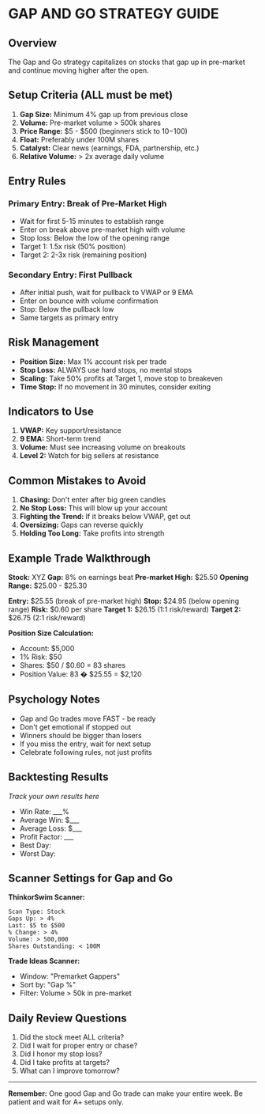 # GAP AND GO STRATEGY GUIDE

## Overview

The Gap and Go strategy capitalizes on stocks that gap up in pre-market and continue moving higher after the open.

## Setup Criteria (ALL must be met)

1. **Gap Size:** Minimum 4% gap up from previous close
2. **Volume:** Pre-market volume > 500k shares
3. **Price Range:** $5 - $500 (beginners stick to $10-$100)
4. **Float:** Preferably under 100M shares
5. **Catalyst:** Clear news (earnings, FDA, partnership, etc.)
6. **Relative Volume:** > 2x average daily volume

## Entry Rules

### Primary Entry: Break of Pre-Market High

- Wait for first 5-15 minutes to establish range
- Enter on break above pre-market high with volume
- Stop loss: Below the low of the opening range
- Target 1: 1.5x risk (50% position)
- Target 2: 2-3x risk (remaining position)

### Secondary Entry: First Pullback

- After initial push, wait for pullback to VWAP or 9 EMA
- Enter on bounce with volume confirmation
- Stop: Below the pullback low
- Same targets as primary entry

## Risk Management

- **Position Size:** Max 1% account risk per trade
- **Stop Loss:** ALWAYS use hard stops, no mental stops
- **Scaling:** Take 50% profits at Target 1, move stop to breakeven
- **Time Stop:** If no movement in 30 minutes, consider exiting

## Indicators to Use

1. **VWAP:** Key support/resistance
2. **9 EMA:** Short-term trend
3. **Volume:** Must see increasing volume on breakouts
4. **Level 2:** Watch for big sellers at resistance

## Common Mistakes to Avoid

1. **Chasing:** Don't enter after big green candles
2. **No Stop Loss:** This will blow up your account
3. **Fighting the Trend:** If it breaks below VWAP, get out
4. **Oversizing:** Gaps can reverse quickly
5. **Holding Too Long:** Take profits into strength

## Example Trade Walkthrough

**Stock:** XYZ
**Gap:** 8% on earnings beat
**Pre-market High:** $25.50
**Opening Range:** $25.00 - $25.30

**Entry:** $25.55 (break of pre-market high)
**Stop:** $24.95 (below opening range)
**Risk:** $0.60 per share
**Target 1:** $26.15 (1:1 risk/reward)
**Target 2:** $26.75 (2:1 risk/reward)

**Position Size Calculation:**

- Account: $5,000
- 1% Risk: $50
- Shares: $50 / $0.60 = 83 shares
- Position Value: 83 � $25.55 = $2,120

## Psychology Notes

- Gap and Go trades move FAST - be ready
- Don't get emotional if stopped out
- Winners should be bigger than losers
- If you miss the entry, wait for next setup
- Celebrate following rules, not just profits

## Backtesting Results

*Track your own results here*

- Win Rate: ___%
- Average Win: $___
- Average Loss: $___
- Profit Factor: ___
- Best Day:
- Worst Day:

## Scanner Settings for Gap and Go

**ThinkorSwim Scanner:**

```text
Scan Type: Stock
Gaps Up: > 4%
Last: $5 to $500
% Change: > 4%
Volume: > 500,000
Shares Outstanding: < 100M
```

**Trade Ideas Scanner:**

- Window: "Premarket Gappers"
- Sort by: "Gap %"
- Filter: Volume > 50k in pre-market

## Daily Review Questions

1. Did the stock meet ALL criteria?
2. Did I wait for proper entry or chase?
3. Did I honor my stop loss?
4. Did I take profits at targets?
5. What can I improve tomorrow?

---
**Remember:** One good Gap and Go trade can make your entire week. Be patient and wait for A+ setups only.
